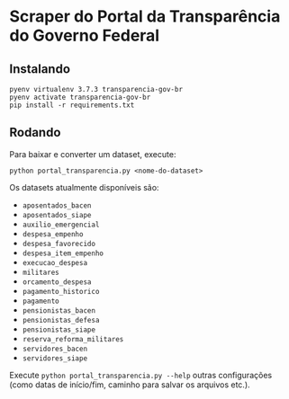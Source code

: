 # Scraper do Portal da Transparência do Governo Federal

## Instalando

```shell
pyenv virtualenv 3.7.3 transparencia-gov-br
pyenv activate transparencia-gov-br
pip install -r requirements.txt
```

## Rodando

Para baixar e converter um dataset, execute:

```shell
python portal_transparencia.py <nome-do-dataset>
```

Os datasets atualmente disponíveis são:

- `aposentados_bacen`
- `aposentados_siape`
- `auxilio_emergencial`
- `despesa_empenho`
- `despesa_favorecido`
- `despesa_item_empenho`
- `execucao_despesa`
- `militares`
- `orcamento_despesa`
- `pagamento_historico`
- `pagamento`
- `pensionistas_bacen`
- `pensionistas_defesa`
- `pensionistas_siape`
- `reserva_reforma_militares`
- `servidores_bacen`
- `servidores_siape`

Execute `python portal_transparencia.py --help` outras configurações (como datas de início/fim, caminho para salvar os
arquivos etc.).
